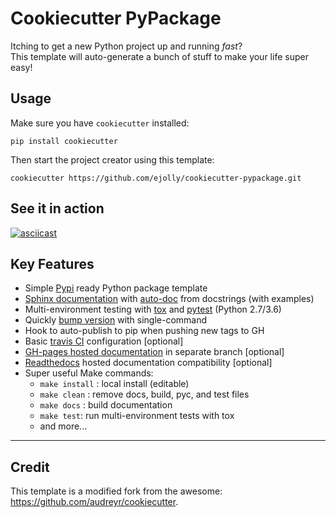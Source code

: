 # Cookiecutter PyPackage

Itching to get a new Python project up and running *fast*?  
This template will auto-generate a bunch of stuff to make your life super easy!

## Usage

Make sure you have `cookiecutter` installed:  

`pip install cookiecutter`

Then start the project creator using this template:

`cookiecutter https://github.com/ejolly/cookiecutter-pypackage.git`


## See it in action
[![asciicast](https://asciinema.org/a/156036.png)](https://asciinema.org/a/156036)

## Key Features
- Simple [Pypi](https://pypi.python.org/pypi) ready Python package template
- [Sphinx documentation](http://www.sphinx-doc.org/en/stable/) with [auto-doc](http://www.sphinx-doc.org/en/stable/ext/autodoc.html) from docstrings (with examples)
- Multi-environment testing with [tox](https://tox.readthedocs.io/en/latest/) and [pytest](https://docs.pytest.org/en/latest/) (Python 2.7/3.6)
- Quickly [bump version](https://pypi.python.org/pypi/bumpversion/) with single-command
- Hook to auto-publish to pip when pushing new tags to GH
- Basic [travis CI](https://travis-ci.org/) configuration [optional]
- [GH-pages hosted documentation](https://help.github.com/articles/configuring-a-publishing-source-for-github-pages/) in separate branch [optional]
- [Readthedocs](https://readthedocs.org/) hosted documentation compatibility [optional]
- Super useful Make commands:
    - `make install` : local install (editable)
    - `make clean` : remove docs, build, pyc, and test files
    - `make docs` : build documentation
    - `make test`: run multi-environment tests with tox
    - and more...


----
## Credit
This template is a modified fork from the awesome: https://github.com/audreyr/cookiecutter.
